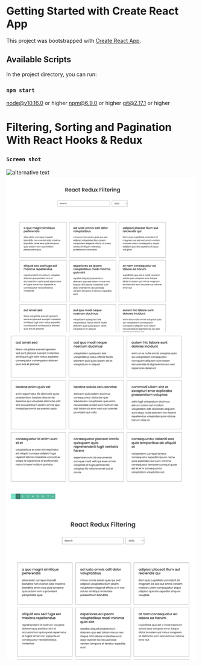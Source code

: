 # Getting Started with Create React App

This project was bootstrapped with [Create React App](https://github.com/facebook/create-react-app).

## Available Scripts

In the project directory, you can run:

### `npm start`

node@v10.16.0 or higher
npm@6.9.0 or higher
git@2.17.1 or higher


# Filtering, Sorting and Pagination With React Hooks & Redux



### `Screen shot`
 ![alternative text](0.png "img")
 ![alternative text](1.png "img")
 ![alternative text](2.png "img")
 ![alternative text](3.png "img")
